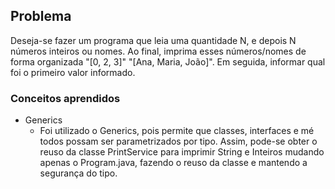 ## Problema
Deseja-se fazer um programa que leia uma quantidade N, e depois N números inteiros ou nomes. Ao final, imprima esses números/nomes de forma organizada "[0, 2, 3]" "[Ana, Maria, João]". Em seguida, informar qual foi o primeiro valor informado.

### Conceitos aprendidos
- Generics
  - Foi utilizado o Generics, pois permite que classes, interfaces e mé
todos possam ser parametrizados por tipo. Assim, pode-se obter o reuso da classe PrintService para imprimir String e Inteiros mudando apenas o Program.java, fazendo o reuso da classe e mantendo a segurança do tipo.
